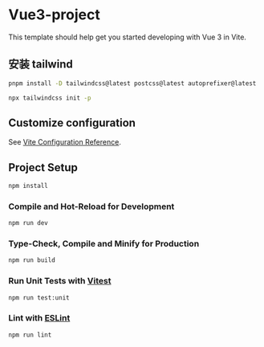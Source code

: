 # Vue3-project

This template should help get you started developing with Vue 3 in Vite.

## 安装 tailwind

```bash
pnpm install -D tailwindcss@latest postcss@latest autoprefixer@latest

npx tailwindcss init -p
```

## Customize configuration

See [Vite Configuration Reference](https://vitejs.dev/config/).

## Project Setup

```sh
npm install
```

### Compile and Hot-Reload for Development

```sh
npm run dev
```

### Type-Check, Compile and Minify for Production

```sh
npm run build
```

### Run Unit Tests with [Vitest](https://vitest.dev/)

```sh
npm run test:unit
```

### Lint with [ESLint](https://eslint.org/)

```sh
npm run lint
```
